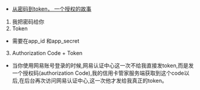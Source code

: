 * [从密码到token， 一个授权的故事](https://mp.weixin.qq.com/s?__biz=MzAxOTc0NzExNg==&mid=2665513744&idx=1&sn=93d0db97cfd67422bcd21c8afd00f495&chksm=80d67b53b7a1f24537fdc7c10eb2783357c1f8c65ad55601a722216d2293ae3fb7b1c16e5449&scene=21#wechat_redirect)

1. 我把密码给你
2. Token
* 需要在app_id 和app_secret
3. Authorization  Code + Token
* 当你使用网易账号登录的时候,网易认证中心这一次不给我直接发token,而是发一个授权码(authorization  Code),我的信用卡管家服务端获取到这个code以后,在后台再次访问网易认证中心,这一次他才发给我真正的token。
